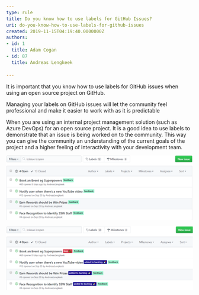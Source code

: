 ```yaml
---
type: rule
title: Do you know how to use labels for GitHub Issues?
uri: do-you-know-how-to-use-labels-for-github-issues
created: 2019-11-15T04:19:40.0000000Z
authors:
- id: 1
  title: Adam Cogan
- id: 87
  title: Andreas Lengkeek

---
```


It is important that you know how to use labels for GitHub issues when using an open source project on GitHub.




Managing your labels on GitHub issues will let the community feel professional and make it easier to work with as it is predictable

 When you are using an internal project management solution (such as Azure DevOps) for an open source project. It is a good idea to use labels to demonstrate that an issue is being worked on to the community.
This way you can give the community an understanding of the current goals of the project and a higher feeling of interactivity with your development team.

![It is hard to understand what issues are being worked on](issues_bad_example.png)


![It is very simple to understand if an issue has received attention](issues_good_example.png)
